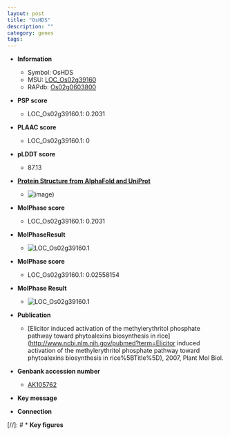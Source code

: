 ```yaml
---
layout: post
title: "OsHDS"
description: ""
category: genes
tags: 
---
```


* **Information**  
    + Symbol: OsHDS  
    + MSU: [LOC_Os02g39160](http://rice.plantbiology.msu.edu/cgi-bin/ORF_infopage.cgi?orf=LOC_Os02g39160)  
    + RAPdb: [Os02g0603800](http://rapdb.dna.affrc.go.jp/viewer/gbrowse_details/irgsp1?name=Os02g0603800)  

* **PSP score**  
    + LOC_Os02g39160.1: 0.2031 

* **PLAAC score**  
    + LOC_Os02g39160.1: 0 

* **pLDDT score**
    + 87.13

* **[Protein Structure from AlphaFold and UniProt](https://www.uniprot.org/uniprotkb/Q6K8J4/entry#structure)**
    + ![image](https://ricepsp.github.io/images/Q6/AF-Q6K8J4-F1.png))

* **MolPhase score**
    + LOC_Os02g39160.1: 0.2031

* **MolPhaseResult**
    + ![LOC_Os02g39160.1](https://ricepsp.github.io/pictures/LOC_Os02g/LOC_Os02g39160.1.png)

* **MolPhase score**
    + LOC_Os02g39160.1: 0.02558154

* **MolPhase Result**
    + ![LOC_Os02g39160.1](https://304243504.github.io/Pictures/LOC_Os02g/LOC_Os02g39160.1.png)

* **Publication**  
    + [Elicitor induced activation of the methylerythritol phosphate pathway toward phytoalexins biosynthesis in rice](http://www.ncbi.nlm.nih.gov/pubmed?term=Elicitor induced activation of the methylerythritol phosphate pathway toward phytoalexins biosynthesis in rice%5BTitle%5D), 2007, Plant Mol Biol.

* **Genbank accession number**  
    + [AK105762](http://www.ncbi.nlm.nih.gov/nuccore/AK105762)

* **Key message**  

* **Connection**  

[//]: # * **Key figures**  


